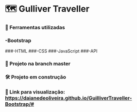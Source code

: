# 🗺️ Gulliver Traveller
### 📍 Ferramentas utilizadas
### -Bootstrap
###-HTML
###-CSS
###-JavaScript
###-API

### 📎 Projeto na branch master
### 🛠 Projeto em construção
### 🔖 Link para visualização: https://daianedeoliveira.github.io/GuilliverTraveller-Bootstrap/#

